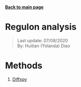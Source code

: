 **[Back to main page](https://yolanda-ht.github.io/BioinformaticsRandomSeed/)**

# Regulon analysis
> Last update: 07/08/2020 <br>
> By: Huitian (Yolanda) Diao

# Methods
1. [Diffxpy](https://diffxpy.readthedocs.io/en/latest/index.html)
